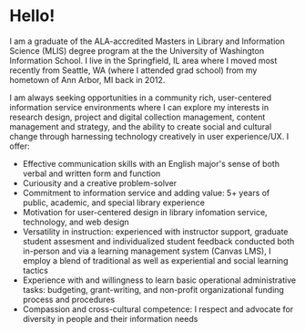 <h1>Hello!</h1>

<p class="lead">I am a graduate of the ALA-accredited Masters in Library and Information Science (MLIS) degree program at the the University of Washington Information School. I live in the Springfield, IL area where I moved most recently from Seattle, WA (where I attended grad school) from my hometown of Ann Arbor, MI back in 2012.</p>

<p>I am always seeking opportunities in a community rich, user-centered information service environments where I can explore my interests in research design, project and digital collection management, content management and strategy, and the ability to create social and cultural change through harnessing technology creatively in user experience/UX. I offer:</p>

<ul>
<li>Effective communication skills with an English major's sense of both verbal and written form and function</li>
<li>Curiousity and a creative problem-solver</li>
<li>Commitment to information service and adding value: 5+ years of public, academic, and special library experience</li>
<li>Motivation for user-centered design in library infomation service, technology, and web design</li>
<li>Versatility in instruction: experienced with instructor support, graduate student assesment and individualized student feedback conducted both in-person and via a learning management system (Canvas LMS), I employ a blend of traditional as well as experiential and social learning tactics </li>
<li>Experience with and willingness to learn basic operational administrative tasks: budgeting, grant-writing, and non-profit organizational funding process and procedures</li>
<li>Compassion and cross-cultural competence: I respect and advocate for diversity in people and their information needs</li>
</ul>
